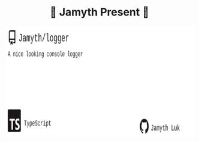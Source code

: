 <!-- built at 11/30/2022, 2:13:52 PM -->
<h1 align="center">
🎉 Jamyth Present 🎉
</h1>
<p align="center">
    <a href="https://github.com/Jamyth/logger">
        <img width="1000" height="300" src="./readme.svg" />
    </a>
</p>